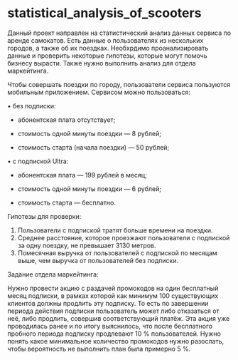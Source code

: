 # statistical_analysis_of_scooters
Данный проект направлен на статистический анализ данных сервиса по аренде самокатов. Есть данные о пользователях из нескольких городов, а также об их поездках. Необхрдимо проанализировать данные и проверить некоторые гипотезы, которые могут помочь бизнесу вырасти. Также нужно выполнить анализ для отдела маркейтинга.

Чтобы совершать поездки по городу, пользователи сервиса пользуются мобильным приложением. Сервисом можно пользоваться:

•	без подписки:

-	абонентская плата отсутствует;

-	стоимость одной минуты поездки — 8 рублей;

-	стоимость старта (начала поездки) — 50 рублей;

•	с подпиской Ultra:

-	абонентская плата — 199 рублей в месяц;

-	стоимость одной минуты поездки — 6 рублей;

-	стоимость старта — бесплатно.

Гипотезы для проверки:

1)  Пользователи с подпиской тратят больше времени на поездки.
2)  Среднее расстояние, которое проезжают пользователи с подпиской за одну поездку, не превышает 3130 метров.
3)  Помесячная выручка от пользователей с подпиской по месяцам выше, чем выручка от пользователей без подписки.

Задание отдела маркейтинга:

Нужно провести акцию с раздачей промокодов на один бесплатный месяц подписки, в рамках которой как минимум 100 существующих клиентов должны продлить эту подписку. То есть по завершении периода действия подписки пользователь может либо отказаться от неё, либо продлить, совершив соответствующий платёж. 
Эта акция уже проводилась ранее и по итогу выяснилось, что после бесплатного пробного периода подписку продлевают 10 % пользователей. Нужно понять какое минимальное количество промокодов нужно разослать, чтобы вероятность не выполнить план была примерно 5 %. 


